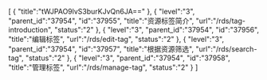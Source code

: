 [
	{
		"title":"tWJPAO9lvS3burKJvQn6JA=="
	},
	{
		"level":"3",
		"parent_id":"37954",
		"id":"37955",
		"title":"资源标签简介",
		"url":"/rds/tag-introduction",
		"status":"2"
	},
	{
		"level":"3",
		"parent_id":"37954",
		"id":"37956",
		"title":"编辑标签",
		"url":"/rds/edit-tag",
		"status":"2"
	},
	{
		"level":"3",
		"parent_id":"37954",
		"id":"37957",
		"title":"根据资源筛选",
		"url":"/rds/search-tag",
		"status":"2"
	},
	{
		"level":"3",
		"parent_id":"37954",
		"id":"37958",
		"title":"管理标签",
		"url":"/rds/manage-tag",
		"status":"2"
	}
]